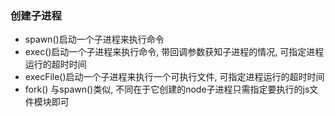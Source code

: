 ### 创建子进程
- spawn()启动一个子进程来执行命令
- exec()启动一个子进程来执行命令, 带回调参数获知子进程的情况, 可指定进程运行的超时时间
- execFile()启动一个子进程来执行一个可执行文件, 可指定进程运行的超时时间
- fork() 与spawn()类似, 不同在于它创建的node子进程只需指定要执行的js文件模块即可